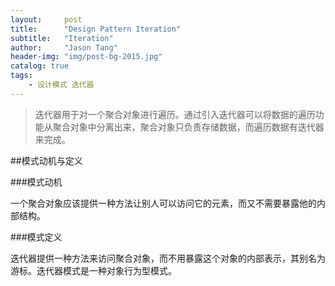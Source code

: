 ```yaml
---
layout:     post
title:      "Design Pattern Iteration"
subtitle:   "Iteration"
author:     "Jason Tang"
header-img: "img/post-bg-2015.jpg"
catalog: true
tags:
    - 设计模式 迭代器 
---
```


> 迭代器用于对一个聚合对象进行遍历。通过引入迭代器可以将数据的遍历功能从聚合对象中分离出来，聚合对象只负责存储数据，而遍历数据有迭代器来完成。

##模式动机与定义

###模式动机

一个聚合对象应该提供一种方法让别人可以访问它的元素，而又不需要暴露他的内部结构。

###模式定义

迭代器提供一种方法来访问聚合对象，而不用暴露这个对象的内部表示，其别名为游标。迭代器模式是一种对象行为型模式。

